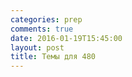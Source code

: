 ```yaml
---
categories: prep
comments: true
date: 2016-01-19T15:45:00
layout: post
title: Темы для 480
---
```


